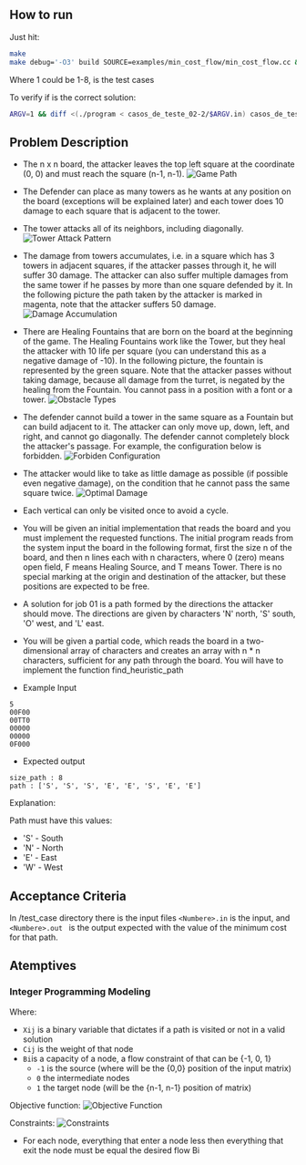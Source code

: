 ## How to run
Just hit:
```sh
make
make debug='-O3' build SOURCE=examples/min_cost_flow/min_cost_flow.cc && ./examples/min_cost_flow/build/bin/min_cost_flow 10 < examples/min_cost_flow/test_case/3.in
```
Where 1 could be 1-8, is the test cases

To verify if is the correct solution:

```sh
ARGV=1 && diff <(./program < casos_de_teste_02-2/$ARGV.in) casos_de_teste_02-2/($ARGV).out
```

## Problem Description

 - The n x n board, the attacker leaves the top left square at the coordinate (0, 0) and must reach the square (n-1, n-1).
![Game Path](docs/diagram-destination.png)
 - The Defender can place as many towers as he wants at any position on the board (exceptions will be explained later) and each tower does 10 damage to each square that is adjacent to the tower. 
 - The tower attacks all of its neighbors, including diagonally.
![Tower Attack Pattern](docs/tower-attack-pattern.png)
 - The damage from towers accumulates, i.e. in a square which has 3 towers in adjacent squares, if the attacker passes through it, he will suffer 30 damage. The attacker can also suffer multiple damages from the same tower if he passes by more than one square defended by it. In the following picture the path taken by the attacker is marked in magenta, note that the attacker suffers 50 damage.
![Damage Accumulation](docs/damage-accumulation.png)
 - There are Healing Fountains that are born on the board at the beginning of the game. The Healing Fountains work like the Tower, but they heal the attacker with 10 life per square (you can understand this as a negative damage of -10). In the following picture, the fountain is represented by the green square. Note that the attacker passes without taking damage, because all damage from the turret, is negated by the healing from the Fountain. You cannot pass in a position with a font or a tower.
![Obstacle Types](docs/obstacles-types.png)
 - The defender cannot build a tower in the same square as a Fountain but can build adjacent to it. The attacker can only move up, down, left, and right, and cannot go diagonally. The defender cannot completely block the attacker's passage. For example, the configuration below is forbidden.
![Forbiden Configuration](docs/not-valid-game-table.png)
 - The attacker would like to take as little damage as possible (if possible even negative damage), on the condition that he cannot pass the same square twice.
![Optimal Damage](docs/optimal-damage.png)
 - Each vertical can only be visited once to avoid a cycle.
 
 
- You will be given an initial implementation that reads the board and you must implement the requested functions. The initial program reads from the system input the board in the following format, first the size n of the board, and then n lines each with n characters, where 0 (zero) means open field, F means Healing Source, and T means Tower. There is no special marking at the origin and destination of the attacker, but these positions are expected to be free.
 - A solution for job 01 is a path formed by the directions the attacker should move. The directions are given by characters 'N' north, 'S' south, 'O' west, and 'L' east.
 - You will be given a partial code, which reads the board in a two-dimensional array of characters and creates an array with n * n characters, sufficient for any path through the board. You will have to implement the function find_heuristic_path
 - Example Input

```
5
00F00
00TT0
00000
00000
0F000
```

 - Expected output
```
size_path : 8
path : ['S', 'S', 'S', 'E', 'E', 'S', 'E', 'E']
```

Explanation:

Path must have this values:

 - 'S' - South
 - 'N' - North
 - 'E' - East
 - 'W' - West

## Acceptance Criteria

In /test_case directory there is the input files `<Numbere>.in` is the input, and  `<Numbere>.out ` is the output expected with the value of the minimum cost for that path.

## Atemptives

### Integer Programming Modeling

Where: 
 - `Xij` is a binary variable that dictates if a path is visited or not in a valid solution
 - `Cij` is the weight of that node
 - `Bi`is a  capacity of a node, a flow constraint of that can be {-1, 0, 1}
   - `-1` is the source (where will be the {0,0} position of the input matrix)
   - `0` the intermediate nodes
   - `1` the target node (will be the {n-1, n-1} position of matrix)

Objective function:
![Objective Function](docs/objective-function.png)

Constraints:
![Constraints](docs/constraints.png)

 - For each node, everything that enter a node less then everything that exit the node must be equal the desired flow Bi